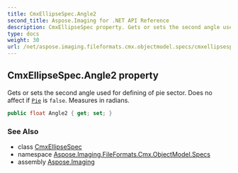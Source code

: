 ```yaml
---
title: CmxEllipseSpec.Angle2
second_title: Aspose.Imaging for .NET API Reference
description: CmxEllipseSpec property. Gets or sets the second angle used for defining of pie sector. Does no affect if Pie is false. Measures in radians
type: docs
weight: 30
url: /net/aspose.imaging.fileformats.cmx.objectmodel.specs/cmxellipsespec/angle2/
---
```

## CmxEllipseSpec.Angle2 property

Gets or sets the second angle used for defining of pie sector. Does no affect if [`Pie`](../pie/) is `false`. Measures in radians.

```csharp
public float Angle2 { get; set; }
```

### See Also

* class [CmxEllipseSpec](../)
* namespace [Aspose.Imaging.FileFormats.Cmx.ObjectModel.Specs](../../cmxellipsespec/)
* assembly [Aspose.Imaging](../../../)


